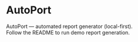 # AutoPort

AutoPort — automated report generator (local-first).  
Follow the README to run demo report generation.
